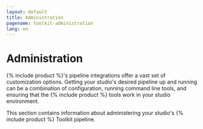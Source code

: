 ```yaml
---
layout: default
title: Administration
pagename: toolkit-administration
lang: en
---
```


# Administration

{% include product %}'s pipeline integrations offer a vast set of customization options. Getting your studio's desired pipeline up and running can be a combination of configuration, running command line tools, and ensuring that the {% include product %} tools work in your studio environment. 

This section contains information about administering your studio's {% include product %} Toolkit pipeline. 
